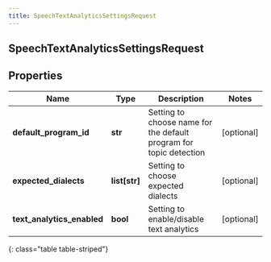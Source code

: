 ```yaml
---
title: SpeechTextAnalyticsSettingsRequest
---
```

## SpeechTextAnalyticsSettingsRequest

## Properties

|Name | Type | Description | Notes|
|------------ | ------------- | ------------- | -------------|
| **default_program_id** | **str** | Setting to choose name for the default program for topic detection | [optional] |
| **expected_dialects** | **list[str]** | Setting to choose expected dialects | [optional] |
| **text_analytics_enabled** | **bool** | Setting to enable/disable text analytics | [optional] |
{: class="table table-striped"}


